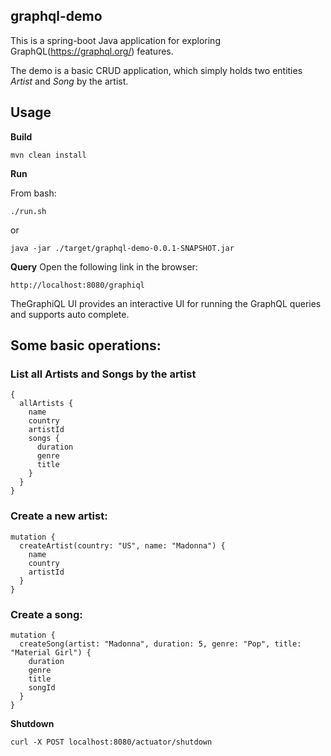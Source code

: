## graphql-demo
This is a spring-boot Java application for exploring GraphQL(https://graphql.org/) features.

The demo is a basic CRUD application, which simply holds two entities *Artist* and *Song* by the artist. 

## Usage

__Build__
```
mvn clean install
```
__Run__

From bash:
```
./run.sh
```

or
```
java -jar ./target/graphql-demo-0.0.1-SNAPSHOT.jar
```

__Query__
Open the following link in the browser:

```
http://localhost:8080/graphiql
```
TheGraphiQL UI provides an interactive UI for running the GraphQL queries and supports auto complete.

## Some basic operations:

### List all Artists and Songs by the artist
```
{
  allArtists {
    name
    country
    artistId
    songs {
      duration
      genre
      title
    }
  }
}
```

### Create a new artist:
```
mutation {
  createArtist(country: "US", name: "Madonna") {
    name
    country
    artistId
  }
}
```

### Create a song:
```
mutation {
  createSong(artist: "Madonna", duration: 5, genre: "Pop", title: "Material Girl") {
    duration
    genre
    title
    songId
  }
}
```

__Shutdown__
```
curl -X POST localhost:8080/actuator/shutdown
```
